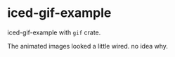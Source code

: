 # iced-gif-example

iced-gif-example with `gif` crate.

The animated images looked a little wired. no idea why.
